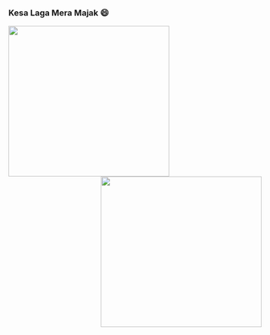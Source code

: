 ### Kesa Laga Mera Majak 😄
<div>
  <img align ="left" src = https://cdn.gro.care/baddc95305fc_1689234472797.gif width="320" height="300">
  <img align ="right" src =https://undo.io/media/uploads/files/Frustrated_programmer.gif  width="320" height="300">
</div>

<!--
**prince367gro/prince367gro** is a ✨ _special_ ✨ repository because its `README.md` (this file) appears on your GitHub profile.
### Welcome To hypergro
Toh kesa lga mera mazak 😄


### Namastey! 🙏🏻

--!>
